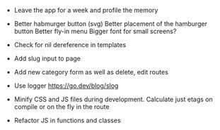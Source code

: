 * Leave the app for a week and profile the memory

* Better habmurger button (svg)
  Better placement of the hamburger button
  Better fly-in menu
  Bigger font for small screens?

* Check for nil dereference in templates
* Add slug input to page
* Add new category form as well as delete, edit routes

* Use logger
  https://go.dev/blog/slog

* Minify CSS and JS files during development.
  Calculate just etags on compile or on the fly in the route

* Refactor JS in functions and classes
